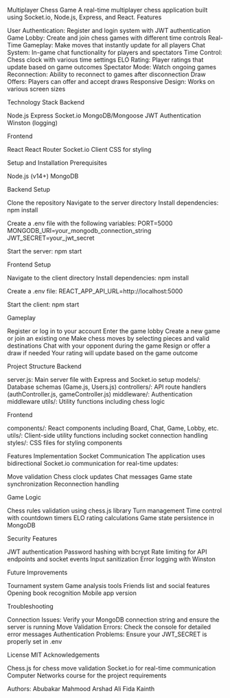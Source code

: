 Multiplayer Chess Game
A real-time multiplayer chess application built using Socket.io, Node.js, Express, and React.
Features

User Authentication: Register and login system with JWT authentication
Game Lobby: Create and join chess games with different time controls
Real-Time Gameplay: Make moves that instantly update for all players
Chat System: In-game chat functionality for players and spectators
Time Control: Chess clock with various time settings
ELO Rating: Player ratings that update based on game outcomes
Spectator Mode: Watch ongoing games
Reconnection: Ability to reconnect to games after disconnection
Draw Offers: Players can offer and accept draws
Responsive Design: Works on various screen sizes

Technology Stack
Backend

Node.js
Express
Socket.io
MongoDB/Mongoose
JWT Authentication
Winston (logging)

Frontend

React
React Router
Socket.io Client
CSS for styling

Setup and Installation
Prerequisites

Node.js (v14+)
MongoDB

Backend Setup

Clone the repository
Navigate to the server directory
Install dependencies:
npm install

Create a .env file with the following variables:
PORT=5000
MONGODB_URI=your_mongodb_connection_string
JWT_SECRET=your_jwt_secret

Start the server:
npm start


Frontend Setup

Navigate to the client directory
Install dependencies:
npm install

Create a .env file:
REACT_APP_API_URL=http://localhost:5000

Start the client:
npm start


Gameplay

Register or log in to your account
Enter the game lobby
Create a new game or join an existing one
Make chess moves by selecting pieces and valid destinations
Chat with your opponent during the game
Resign or offer a draw if needed
Your rating will update based on the game outcome

Project Structure
Backend

server.js: Main server file with Express and Socket.io setup
models/: Database schemas (Game.js, Users.js)
controllers/: API route handlers (authController.js, gameController.js)
middleware/: Authentication middleware
utils/: Utility functions including chess logic

Frontend

components/: React components including Board, Chat, Game, Lobby, etc.
utils/: Client-side utility functions including socket connection handling
styles/: CSS files for styling components

Features Implementation
Socket Communication
The application uses bidirectional Socket.io communication for real-time updates:

Move validation
Chess clock updates
Chat messages
Game state synchronization
Reconnection handling

Game Logic

Chess rules validation using chess.js library
Turn management
Time control with countdown timers
ELO rating calculations
Game state persistence in MongoDB

Security Features

JWT authentication
Password hashing with bcrypt
Rate limiting for API endpoints and socket events
Input sanitization
Error logging with Winston

Future Improvements

Tournament system
Game analysis tools
Friends list and social features
Opening book recognition
Mobile app version

Troubleshooting

Connection Issues: Verify your MongoDB connection string and ensure the server is running
Move Validation Errors: Check the console for detailed error messages
Authentication Problems: Ensure your JWT_SECRET is properly set in .env

License
MIT
Acknowledgements

Chess.js for chess move validation
Socket.io for real-time communication
Computer Networks course for the project requirements

Authors:
Abubakar Mahmood
Arshad Ali
Fida Kainth